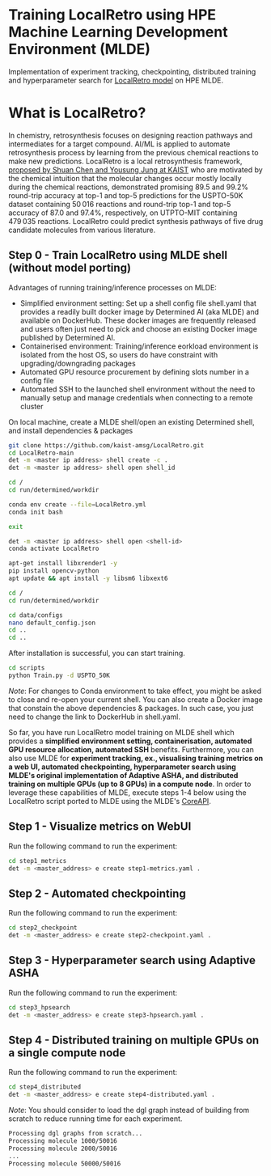 
# Training LocalRetro using HPE Machine Learning Development Environment (MLDE)
Implementation of experiment tracking, checkpointing, distributed training and hyperparameter search for [LocalRetro model](https://github.com/kaist-amsg/LocalRetro) on HPE MLDE.

# What is LocalRetro?
In chemistry, retrosynthesis focuses on designing reaction pathways and intermediates for a target compound. AI/ML is applied to automate retrosynthesis process by learning from the previous chemical reactions to make new predictions. LocalRetro is a local retrosynthesis framework, [proposed by Shuan Chen and Yousung Jung at KAIST](https://pubs.acs.org/doi/10.1021/jacsau.1c00246) who are motivated by the chemical intuition that the molecular changes occur mostly locally during the chemical reactions, demonstrated promising 89.5 and 99.2% round-trip accuracy at top-1 and top-5 predictions for the USPTO-50K dataset containing 50 016 reactions and round-trip top-1 and top-5 accuracy of 87.0 and 97.4%, respectively, on UTPTO-MIT containing 479 035 reactions. LocalRetro could predict synthesis pathways of five drug candidate molecules from various literature.

## Step 0 - Train LocalRetro using MLDE shell (without model porting)
Advantages of running training/inference processes on MLDE:

- Simplified environment setting: Set up a shell config file shell.yaml that provides a readily built docker image by Determined AI (aka MLDE) and available on DockerHub. These docker images are frequently released and users often just need to pick and choose an existing Docker image published by Determined AI.
- Containerised environment: Training/inference eorkload environment is isolated from the host OS, so users do have constraint with upgrading/downgrading packages
- Automated GPU resource procurement by defining slots number in a config file
- Automated SSH to the launched shell environment without the need to manually setup and manage credentials when connecting to a remote cluster

On local machine, create a MLDE shell/open an existing Determined shell, and install dependencies & packages 
```bash 
git clone https://github.com/kaist-amsg/LocalRetro.git
cd LocalRetro-main
det -m <master ip address> shell create -c .
det -m <master ip address> shell open shell_id

cd /
cd run/determined/workdir

conda env create --file=LocalRetro.yml
conda init bash

exit

det -m <master ip address> shell open <shell-id>
conda activate LocalRetro

apt-get install libxrender1 -y
pip install opencv-python
apt update && apt install -y libsm6 libxext6

cd /
cd run/determined/workdir

cd data/configs
nano default_config.json
cd ..
cd ..
```
After installation is successful, you can start training.
```bash 
cd scripts
python Train.py -d USPTO_50K
```
*Note*: For changes to Conda environment to take effect, you might be asked to close and re-open your current shell. You can also create a Docker image that constain the above dependencies & packages. In such case, you just need to change the link to DockerHub in shell.yaml.

So far, you have run LocalRetro model training on MLDE shell which provides a **simplified environment setting, containerisation, automated GPU resource allocation, automated SSH** benefits.
Furthermore, you can also use MLDE for **experiment tracking, ex., visualising training metrics on a web UI, automated checkpointing, hyperparameter search using MLDE's original implementation of Adaptive ASHA, and distributed training on multiple GPUs (up to 8 GPUs) in a compute node**. In order to leverage these capabilities of MLDE, execute steps 1-4 below using the LocalRetro script ported to MLDE using the MLDE's [CoreAPI](https://hpe-mlde.determined.ai/latest/model-dev-guide/api-guides/apis-howto/api-core-ug-basic.html#get-started-with-core-api).

## Step 1 - Visualize metrics on WebUI 
Run the following command to run the experiment:<br>
```bash
cd step1_metrics
det -m <master_address> e create step1-metrics.yaml .
```

## Step 2 - Automated checkpointing
Run the following command to run the experiment:<br>
```bash
cd step2_checkpoint
det -m <master_address> e create step2-checkpoint.yaml .
```

## Step 3 - Hyperparameter search using Adaptive ASHA 
Run the following command to run the experiment:<br>
```bash
cd step3_hpsearch
det -m <master_address> e create step3-hpsearch.yaml .
```

## Step 4 - Distributed training on multiple GPUs on a single compute node 
Run the following command to run the experiment:<br>
```bash
cd step4_distributed
det -m <master_address> e create step4-distributed.yaml .
```

*Note*: You should consider to load the dgl graph instead of building from scratch to reduce running time for each experiment.
```bash
Processing dgl graphs from scratch... 
Processing molecule 1000/50016
Processing molecule 2000/50016 
... 
Processing molecule 50000/50016 
```